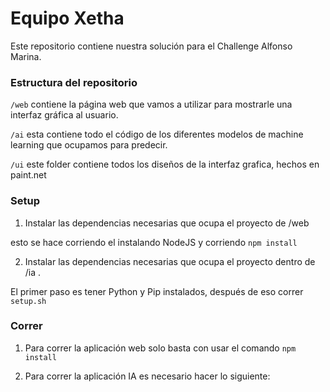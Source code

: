 
# Equipo Xetha

  

Este repositorio contiene nuestra solución para el Challenge Alfonso Marina.

  

### Estructura del repositorio

  

`/web` contiene la página web que vamos a utilizar para mostrarle una interfaz gráfica al usuario.

  

`/ai` esta contiene todo el código de los diferentes modelos de machine learning que ocupamos para predecir.

`/ui` este folder contiene todos los diseños de la interfaz grafica, hechos en paint.net
  

### Setup

  

1. Instalar las dependencias necesarias que ocupa el proyecto de /web

esto se hace corriendo el instalando NodeJS y corriendo `npm install`

2. Instalar las dependencias necesarias que ocupa el proyecto dentro de /ia .

El primer paso es tener Python y Pip instalados, después de eso correr `setup.sh`

  
  

### Correr

  

1. Para correr la aplicación web solo basta con usar el comando `npm install`

2. Para correr la aplicación IA es necesario hacer lo siguiente:
